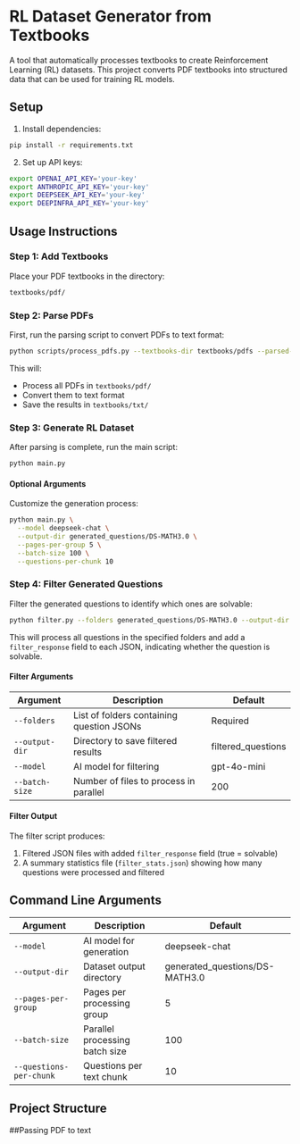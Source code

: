 # RL Dataset Generator from Textbooks

A tool that automatically processes textbooks to create Reinforcement Learning (RL) datasets. This project converts PDF textbooks into structured data that can be used for training RL models.

## Setup

1. Install dependencies:
```bash
pip install -r requirements.txt
```

2. Set up API keys:
```bash
export OPENAI_API_KEY='your-key'
export ANTHROPIC_API_KEY='your-key'
export DEEPSEEK_API_KEY='your-key'
export DEEPINFRA_API_KEY='your-key'
```

## Usage Instructions

### Step 1: Add Textbooks
Place your PDF textbooks in the directory:
```bash
textbooks/pdf/
```

### Step 2: Parse PDFs
First, run the parsing script to convert PDFs to text format:
```bash
python scripts/process_pdfs.py --textbooks-dir textbooks/pdfs --parsed-dir textbooks/txt
```
This will:
- Process all PDFs in `textbooks/pdf/`
- Convert them to text format
- Save the results in `textbooks/txt/`

### Step 3: Generate RL Dataset
After parsing is complete, run the main script:
```bash
python main.py
```

#### Optional Arguments
Customize the generation process:
```bash
python main.py \
  --model deepseek-chat \
  --output-dir generated_questions/DS-MATH3.0 \
  --pages-per-group 5 \
  --batch-size 100 \
  --questions-per-chunk 10
```

### Step 4: Filter Generated Questions
Filter the generated questions to identify which ones are solvable:
```bash
python filter.py --folders generated_questions/DS-MATH3.0 --output-dir filtered_results --model gpt-4o-mini
```

This will process all questions in the specified folders and add a `filter_response` field to each JSON, indicating whether the question is solvable.

#### Filter Arguments

| Argument | Description | Default |
|----------|-------------|---------|
| `--folders` | List of folders containing question JSONs | Required |
| `--output-dir` | Directory to save filtered results | filtered_questions |
| `--model` | AI model for filtering | gpt-4o-mini |
| `--batch-size` | Number of files to process in parallel | 200 |

#### Filter Output
The filter script produces:
1. Filtered JSON files with added `filter_response` field (true = solvable)
2. A summary statistics file (`filter_stats.json`) showing how many questions were processed and filtered

## Command Line Arguments

| Argument | Description | Default |
|----------|-------------|---------|
| `--model` | AI model for generation | deepseek-chat |
| `--output-dir` | Dataset output directory | generated_questions/DS-MATH3.0 |
| `--pages-per-group` | Pages per processing group | 5 |
| `--batch-size` | Parallel processing batch size | 100 |
| `--questions-per-chunk` | Questions per text chunk | 10 |

## Project Structure

##Passing PDF to text

```
